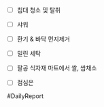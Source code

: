 
- [ ] 침대 청소 및 탈취
- [ ] 샤워
- [ ] 환기 & 바닥 먼지제거 
- [ ] 밀린 세탁 
- [ ] 팔공 식자재 마트에서 쌀, 쌈채소

- [ ] 점심은 


#DailyReport 